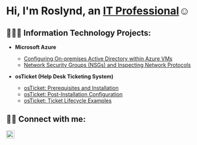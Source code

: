<h1>Hi, I'm Roslynd, an <a href="https://www.linkedin.com/in/roslynd-williams">IT Professional</a>☺</h1>

<h2>👩🏿‍💻 Information Technology Projects:</h2>

- <b>Microsoft Azure</b>
  - [Configuring On-premises Active Directory within Azure VMs](https://github.com/roslyndwilliams/configure-ad)
  - [Network Security Groups (NSGs) and Inspecting Network Protocols](https://github.com/roslyndwilliams/azure-network-protocols)


- <b>osTicket (Help Desk Ticketing System)</b>
  - [osTicket: Prerequisites and Installation](https://github.com/roslyndwilliams/osticket-prereqs)
  - [osTicket: Post-Installation Configuration](https://github.com/roslyndwilliams/post-install-config)
  - [osTicket: Ticket Lifecycle Examples](https://github.com/roslyndwilliams/ticket-lifecycle)


<h2>🤳🏿 Connect with me:</h2>

[<img align="left" alt="Roslynd | LinkedIn" width="22px" src="https://cdn.jsdelivr.net/npm/simple-icons@v3/icons/linkedin.svg" />][linkedin]

[linkedin]: https://www.linkedin.com/in/roslynd-williams
